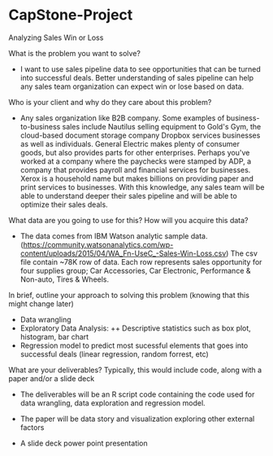 # CapStone-Project


Analyzing Sales Win or Loss

What is the problem you want to solve?

  + I want to use sales pipeline data to see opportunities that can be turned into successful deals. Better understanding of sales pipeline can help any sales team organization can expect win or lose based on data. 
  
Who is your client and why do they care about this problem?
   
  + Any sales organization like B2B company. Some examples of business-to-business sales include Nautilus selling equipment to Gold's Gym, the cloud-based document storage company Dropbox services businesses as well as individuals. General Electric makes plenty of consumer goods, but also provides parts for other enterprises. Perhaps you've worked at a company where the paychecks were stamped by ADP, a company that provides payroll and financial services for businesses. Xerox is a household name but makes billions on providing paper and print services to businesses. With this knowledge, any sales team will be able to understand deeper their sales pipeline and will be able to optimize their sales deals.
  
What data are you going to use for this? How will you acquire this data?

  * The data comes from IBM Watson analytic sample data. (https://community.watsonanalytics.com/wp-content/uploads/2015/04/WA_Fn-UseC_-Sales-Win-Loss.csv) 
  The csv file contain ~78K row of data. Each row represents sales opportunity for four supplies group; Car Accessories, Car Electronic, Performance & Non-auto, Tires & Wheels.
  
  
In brief, outline your approach to solving this problem (knowing that this might change later)
  
   + Data wrangling
   + Exploratory Data Analysis:
      ++ Descriptive statistics such as box plot, histogram, bar chart
   + Regression model to predict most sucessful elements that goes into successful deals
     (linear regression, random forrest, etc)

What are your deliverables? Typically, this would include code, along with a paper and/or a slide deck
  
   + The deliverables will be an R script code containing the code used for data wrangling, data exploration and regression model.

   + The paper will be data story and visualization exploring other external factors 

   + A slide deck power point presentation   
  
